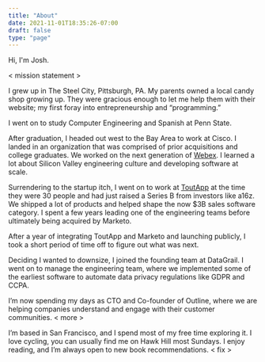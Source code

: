 ```yaml
---
title: "About"
date: 2021-11-01T18:35:26-07:00
draft: false
type: "page"
---
```


Hi, I'm Josh.

< mission statement >

I grew up in The Steel City, Pittsburgh, PA. My parents owned a local candy shop growing up. They were gracious enough to let me help them with their website; my first foray into entrepreneurship and “programming.”

I went on to study Computer Engineering and Spanish at Penn State. <more>

After graduation, I headed out west to the Bay Area to work at Cisco. I landed in an organization that was comprised of prior acquisitions and college graduates. We worked on the next generation of [Webex](https://www.webex.com/). I learned a lot about Silicon Valley engineering culture and developing software at scale. 

Surrendering to the startup itch, I went on to work at [ToutApp](https://a16z.com/2015/03/03/toutapp/) at the time they were 30 people and had just raised a Series B from investors like a16z. We shipped a lot of products and helped shape the now $3B sales software category.  I spent a few years leading one of the engineering teams before ultimately being acquired by Marketo.

After a year of integrating ToutApp and Marketo and launching publicly, I took a short period of time off to figure out what was next.

Deciding I wanted to downsize, I joined the founding team at DataGrail. I went on to manage the engineering team, where we implemented some of the earliest software to automate data privacy regulations like GDPR and CCPA.

I’m now spending my days as CTO and Co-founder of Outline, where we are helping companies understand and engage with their customer communities. < more > 

I’m based in San Francisco, and I spend most of my free time exploring it. I love cycling, you can usually find me on Hawk Hill most Sundays. I enjoy reading, and I’m always open to new book recommendations. < fix >
